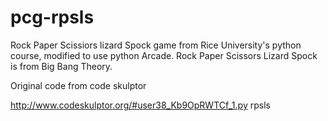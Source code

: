 # pcg-rpsls
Rock Paper Scissiors lizard Spock game from Rice University's python course, modified to use python Arcade. Rock Paper Scissors Lizard Spock is from Big Bang Theory. 

Original code from code skulptor

http://www.codeskulptor.org/#user38_Kb9OpRWTCf_1.py  rpsls
